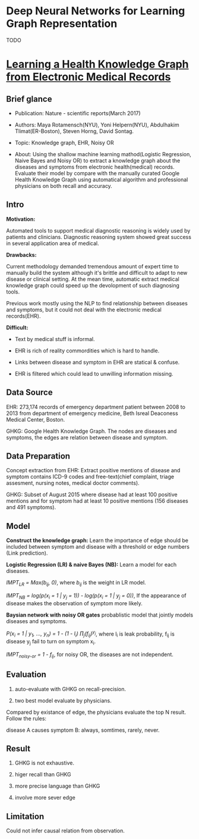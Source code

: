 # Deep Neural Networks for Learning Graph Representation

TODO

# [Learning a Health Knowledge Graph from Electronic Medical Records](https://www.nature.com/articles/s41598-017-05778-z#Abs1)

## Brief glance

- Publication: Nature - scientific reports(March 2017)

- Authors: Maya Rotamensch(NYU), Yoni Helpern(NYU), Abdulhakim Tlimat(ER-Boston), Steven Horng, David Sontag.

- Topic: Knowledge graph, EHR, Noisy OR

- About: Using the shallow machine learning mathod(Logistic Regression, Naive Bayes and Noisy OR) to extract a knowledge graph about the diseases and symptoms from electronic health(medical) records. Evaluate their model by compare with the manually curated Google Health Knowledge Graph using automatical algorithm and professional physicians on both recall and accuracy.

## Intro

**Motivation:**

Automated tools to support medical diagnostic reasoning is widely used by patients and clinicians. Diagnostic reasoning system showed great success in several application area of medical.

**Drawbacks:**

Current methodology demanded tremendous amount of expert time to manually build the system although it's brittle and difficult to adapt to new disease or clinical setting. At the mean time, automatic extract medical knowledge graph could speed up the devolopment of such diagnosing tools.

Previous work mostly using the NLP to find relationship between diseases and symptoms, but it could not deal with the electronic medical records(EHR).

**Difficult:**

- Text by medical stuff is informal.

- EHR is rich of reality commordities which is hard to handle.

- Links between disease and symptom in EHR are statical & confuse.

- EHR is filtered which could lead to unwilling information missing.

## Data Source

EHR: 273,174 records of emergency department patient between 2008 to 2013 from department of emergency medicine, Beth Isreal Deaconess Medical Center, Boston.

GHKG: Google Health Knowledge Graph. The nodes are diseases and symptoms, the edges are relation between disease and symptom.

## Data Preparation

Concept extraction from EHR: Extract positive mentions of disease and symptom contains ICD-9 codes and free-text(chief complaint, triage assesment, nursing notes, medical doctor comments).

GHKG: Subset of August 2015 where disease had at least 100 positive mentions and for symptom had at least 10 positive mentions (156 diseases and 491 symptoms).

## Model

**Construct the knowledge graph:** Learn the importance of edge should be included between symptom and disease with a threshold or edge numbers (Link prediction). 

**Logistic Regression (LR) & naive Bayes (NB):** Learn a model for each diseases.

*IMPT<sub>LR</sub> = Max(b<sub>ij</sub>, 0)*, where *b<sub>ij</sub>* is the weight in LR model.

*IMPT<sub>NB</sub> = log(p(x<sub>i</sub> = 1 | y<sub>j</sub> = 1)) - log(p(x<sub>i</sub> = 1 | y<sub>j</sub> = 0))*, If the appearance of disease makes the observation of symptom more likely.

**Baysian network with noisy OR gates** probablistic model that jointly models diseases and symptoms.

*P(x<sub>i</sub> = 1 | y<sub>1</sub>, ..., y<sub>n</sub>) = 1 - (1 - l<sub>i</sub>) ∏<sub>j</sub>(f<sub>ij</sub>)<sup>y<sub>j</sub></sup>*, where l<sub>i</sub> is leak probability, f<sub>ij</sub> is disease y<sub>j</sub> fail to turn on symptom x<sub>i</sub>.

*IMPT<sub>noisy-or</sub> = 1 - f<sub>ij</sub>*, for noisy OR, the diseases are not independent.


## Evaluation

1. auto-evaluate with GHKG on recall-precision.

2. two best model evaluate by physicians.

Compared by existance of edge, the physicians evaluate the top N result. Follow the rules:

disease A causes symptom B: always, somtimes, rarely, never.


## Result

1. GHKG is not exhaustive.

2. higer recall than GHKG

3. more precise language than GHKG

4. involve more sever edge

## Limitation

Could not infer causal relation from observation.


